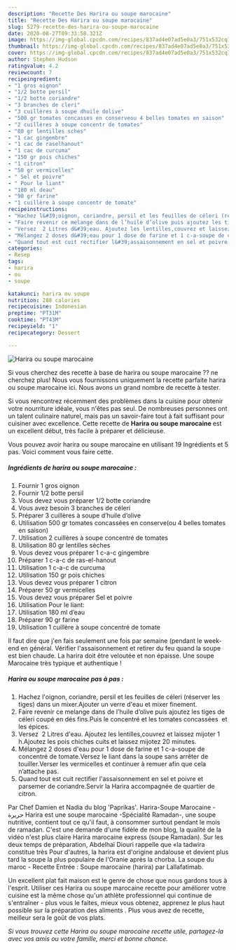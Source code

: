 ```yaml
---
description: "Recette Des Harira ou soupe marocaine"
title: "Recette Des Harira ou soupe marocaine"
slug: 5279-recette-des-harira-ou-soupe-marocaine
date: 2020-08-27T09:33:58.321Z
image: https://img-global.cpcdn.com/recipes/837ad4e07ad5e0a3/751x532cq70/harira-ou-soupe-marocaine-photo-principale-de-la-recette.jpg
thumbnail: https://img-global.cpcdn.com/recipes/837ad4e07ad5e0a3/751x532cq70/harira-ou-soupe-marocaine-photo-principale-de-la-recette.jpg
cover: https://img-global.cpcdn.com/recipes/837ad4e07ad5e0a3/751x532cq70/harira-ou-soupe-marocaine-photo-principale-de-la-recette.jpg
author: Stephen Hudson
ratingvalue: 4.2
reviewcount: 7
recipeingredient:
- "1 gros oignon"
- "1/2 botte persil"
- "1/2 botte coriandre"
- "3 branches de cleri"
- "3 cuillères à soupe dhuile dolive"
- "500 gr tomates concasses en conserveou 4 belles tomates en saison"
- "2 cuillères à soupe concentr de tomates"
- "80 gr lentilles sches"
- "1 cac gingembre"
- "1 cac de raselhanout"
- "1 cac de curcuma"
- "150 gr pois chiches"
- "1 citron"
- "50 gr vermicelles"
- " Sel et poivre"
- " Pour le liant"
- "180 ml deau"
- "90 gr farine"
- "1 cuillère à soupe concentr de tomate"
recipeinstructions:
- "Hachez l&#39;oignon, coriandre, persil et les feuilles de céleri (réserver les tiges) dans un mixer.Ajouter un verre d&#39;eau et mixer finement."
- "Faire revenir ce melange dans de l’huile d’olive puis ajoutez les tiges de céleri coupé en dés fins.Puis le concentré et les tomates concassées  et les épices."
- "Versez  2 Litres d&#39;eau. Ajoutez les lentilles,couvrez et laissez mijoter 1 h.Ajoutez les pois chiches cuits et laissez mijotez 20 minutes."
- "Mélangez 2 doses d&#39;eau pour 1 dose de farine et 1 c-a-soupe de concentré de tomate.Versez le liant dans la soupe sans arrêter de touiller.Verser les vermicelles et continuer à remuer afin que cela n’attache pas."
- "Quand tout est cuit rectifier l&#39;assaisonnement en sel et poivre et parsemer de coriandre.Servir la Harira accompagnée de quartier de citron."
categories:
- Resep
tags:
- harira
- ou
- soupe

katakunci: harira ou soupe 
nutrition: 288 calories
recipecuisine: Indonesian
preptime: "PT31M"
cooktime: "PT43M"
recipeyield: "1"
recipecategory: Dessert

---
```



![Harira ou soupe marocaine](https://img-global.cpcdn.com/recipes/837ad4e07ad5e0a3/751x532cq70/harira-ou-soupe-marocaine-photo-principale-de-la-recette.jpg)

Si vous cherchez des recette à base de harira ou soupe marocaine ?? ne cherchez plus! Nous vous fournissons uniquement la recette parfaite harira ou soupe marocaine ici. Nous avons un grand nombre de recette à tester.

Si vous rencontrez récemment des problèmes dans la cuisine pour obtenir votre nourriture idéale, vous n'êtes pas seul. De nombreuses personnes ont un talent culinaire naturel, mais pas un savoir-faire tout à fait suffisant pour cuisiner avec excellence. Cette recette de <strong> Harira ou soupe marocaine </strong> est un excellent début, très facile à préparer et délicieuse.

<!--inarticleads1-->

Vous pouvez avoir harira ou soupe marocaine en utilisant 19 Ingrédients et 5 pas. Voici comment vous faire cette.

##### Ingrédients de harira ou soupe marocaine :

1. Fournir 1 gros oignon
1. Fournir 1/2 botte persil
1. Vous devez vous préparer 1/2 botte coriandre
1. Vous avez besoin 3 branches de céleri
1. Préparer 3 cuillères à soupe d’huile d’olive
1. Utilisation 500 gr tomates concassées en conserve(ou 4 belles tomates en saison)
1. Utilisation 2 cuillères à soupe concentré de tomates
1. Utilisation 80 gr lentilles sèches
1. Vous devez vous préparer 1 c-a-c gingembre
1. Préparer 1 c-a-c de ras-el-hanout
1. Utilisation 1 c-a-c de curcuma
1. Utilisation 150 gr pois chiches
1. Vous devez vous préparer 1 citron
1. Préparer 50 gr vermicelles
1. Vous devez vous préparer  Sel et poivre
1. Utilisation  Pour le liant:
1. Utilisation 180 ml d’eau
1. Préparer 90 gr farine
1. Utilisation 1 cuillère à soupe concentré de tomate


Il faut dire que j&#39;en fais seulement une fois par semaine (pendant le week-end en général. Vérifier l&#39;assaisonnement et retirer du feu quand la soupe est bien chaude. La harira doit être veloutée et non épaisse. Une soupe Marocaine très typique et authentique ! 

<!--inarticleads2-->

##### Harira ou soupe marocaine pas à pas :

1. Hachez l&#39;oignon, coriandre, persil et les feuilles de céleri (réserver les tiges) dans un mixer.Ajouter un verre d&#39;eau et mixer finement.
1. Faire revenir ce melange dans de l’huile d’olive puis ajoutez les tiges de céleri coupé en dés fins.Puis le concentré et les tomates concassées  et les épices.
1. Versez  2 Litres d&#39;eau. Ajoutez les lentilles,couvrez et laissez mijoter 1 h.Ajoutez les pois chiches cuits et laissez mijotez 20 minutes.
1. Mélangez 2 doses d&#39;eau pour 1 dose de farine et 1 c-a-soupe de concentré de tomate.Versez le liant dans la soupe sans arrêter de touiller.Verser les vermicelles et continuer à remuer afin que cela n’attache pas.
1. Quand tout est cuit rectifier l&#39;assaisonnement en sel et poivre et parsemer de coriandre.Servir la Harira accompagnée de quartier de citron.


Par Chef Damien et Nadia du blog &#39;Paprikas&#39;. Harira-Soupe Marocaine - حريرة Harira est une soupe marocaine -Spécialité Ramadan-, une soupe nutritive, contient tout ce qu&#39;il faut, à consommer surtout pendant le mois de ramadan. C&#39;est une demande d&#39;une fidèle de mon blog, la qualité de la vidéo n&#39;est plus claire Harira marocaine express (soupe Ramadan). Sur les deux temps de préparation, Abdelhaï Diouri rappelle que «la tadwira constitue très Pour d&#39;autres, la harira est d&#39;origine andalouse et devient plus tard la soupe la plus populaire de l&#39;Oranie après la chorba. La soupe du maroc - Recette Entrée : Soupe marocaine (harira) par Lallafatimab. 

<!--inarticleads1-->

<p>
Un excellent plat fait maison est le genre de chose que nous gardons tous à l'esprit. Utiliser ces Harira ou soupe marocaine recette pour améliorer votre cuisine est la même chose qu'un athlète professionnel qui continue de s'entraîner - plus vous le faites, mieux vous obtenez, apprenez le plus haut possible sur la préparation des aliments . Plus vous avez de recette, meilleur sera le goût de vos plats.
</p>

<p>
<i>Si vous trouvez cette Harira ou soupe marocaine recette utile, partagez-la avec vos amis ou votre famille, merci et bonne chance.</i>
</p>
